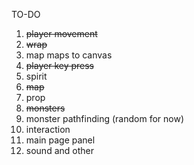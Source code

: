 TO-DO
1. <del>player movement</del>
2. <del>wrap</del>
3. map maps to canvas
4. <del>player key press</del>
5. spirit
6. <del>map</del>
7. prop
8. <del>monsters</del>
9. monster pathfinding (random for now)
10. interaction 
11. main page panel
12. sound and other
